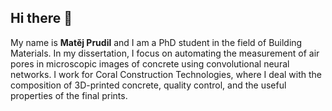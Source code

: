 ## Hi there 👋


My name is **Matěj Prudil** and I am a PhD student in the field of Building Materials. In my dissertation, I focus on automating the measurement of air pores in microscopic images of concrete using convolutional neural networks. I work for Coral Construction Technologies, where I deal with the composition of 3D-printed concrete, quality control, and the useful properties of the final prints.
